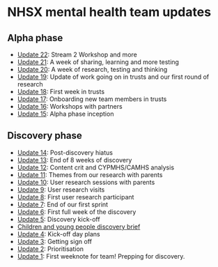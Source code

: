 # NHSX mental health team updates
## Alpha phase
* [Update 22](22): Stream 2 Workshop and more
* [Update 21](21): A week of sharing, learning and more testing
* [Update 20](20): A week of research, testing and thinking
* [Update 19](19): Update of work going on in trusts and our first round of research 
* [Update 18](18): First week in trusts
* [Update 17](17): Onboarding new team members in trusts
* [Update 16](16): Workshops with partners
* [Update 15](15): Alpha phase inception

## Discovery phase
* [Update 14](14): Post-discovery hiatus 
* [Update 13](13): End of 8 weeks of discovery
* [Update 12](12): Content crit and CYPMHS/CAMHS analysis
* [Update 11](11): Themes from our research with parents
* [Update 10](10): User research sessions with parents
* [Update 9](9): User research visits
* [Update 8](8): First user research participant
* [Update 7](7): End of our first sprint
* [Update 6](6): First full week of the discovery
* [Update 5](5): Discovery kick-off
* [Children and young people discovery brief](0)
* [Update 4](4): Kick-off day plans
* [Update 3](3): Getting sign off
* [Update 2](2): Prioritisation
* [Update 1](1): First weeknote for team! Prepping for discovery.
